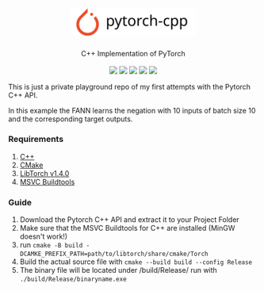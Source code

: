 <h1 align="center">
    <img src="https://raw.githubusercontent.com/shyney7/pytorch_cpp_test/master/images/pytorch_cpp.png" width="50%">
</h1>
<p align="center">
    C++ Implementation of PyTorch
    <br />
    <br />
<img src="https://img.shields.io/travis/prabhuomkar/pytorch-cpp">
<img src="https://img.shields.io/github/license/prabhuomkar/pytorch-cpp">
<img src="https://img.shields.io/badge/libtorch-1.4-ee4c2c">
<img src="https://img.shields.io/badge/cmake-3.14-064f8d">
<img src="https://img.shields.io/badge/MSVC-2019-blueviolet">
</p>
This is just a private playground repo of my first attempts with the Pytorch C++ API.

In this example the FANN learns the negation with 10 inputs of batch size 10 and the corresponding target outputs.

### Requirements

1. [C++](http://www.cplusplus.com/doc/tutorial/introduction/)
2. [CMake](https://cmake.org/download/)
3. [LibTorch v1.4.0](https://pytorch.org/cppdocs/installing.html)
3. [MSVC Buildtools](https://docs.microsoft.com/de-de/cpp/build/building-on-the-command-line?view=vs-2019)

### Guide
1. Download the Pytorch C++ API and extract it to your Project Folder
2. Make sure that the MSVC Buildtools for C++ are installed (MinGW doesn't work!)
3. run ```cmake -B build -DCAMKE_PREFIX_PATH=path/to/libtorch/share/cmake/Torch```
4. Build the actual source file with ```cmake --build build --config Release```
5. The binary file will be located under /build/Release/ run with ```./build/Release/binaryname.exe```

